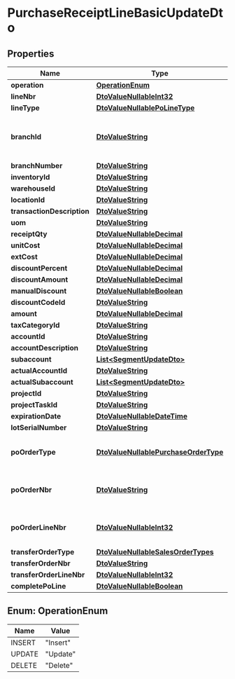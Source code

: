 
# PurchaseReceiptLineBasicUpdateDto

## Properties
Name | Type | Description | Notes
------------ | ------------- | ------------- | -------------
**operation** | [**OperationEnum**](#OperationEnum) |  |  [optional]
**lineNbr** | [**DtoValueNullableInt32**](DtoValueNullableInt32.md) |  |  [optional]
**lineType** | [**DtoValueNullablePoLineType**](DtoValueNullablePoLineType.md) |  |  [optional]
**branchId** | [**DtoValueString**](DtoValueString.md) | BranchId is deprecated, please use BranchNumber instead. |  [optional]
**branchNumber** | [**DtoValueString**](DtoValueString.md) |  |  [optional]
**inventoryId** | [**DtoValueString**](DtoValueString.md) |  |  [optional]
**warehouseId** | [**DtoValueString**](DtoValueString.md) |  |  [optional]
**locationId** | [**DtoValueString**](DtoValueString.md) |  |  [optional]
**transactionDescription** | [**DtoValueString**](DtoValueString.md) |  |  [optional]
**uom** | [**DtoValueString**](DtoValueString.md) |  |  [optional]
**receiptQty** | [**DtoValueNullableDecimal**](DtoValueNullableDecimal.md) |  |  [optional]
**unitCost** | [**DtoValueNullableDecimal**](DtoValueNullableDecimal.md) |  |  [optional]
**extCost** | [**DtoValueNullableDecimal**](DtoValueNullableDecimal.md) |  |  [optional]
**discountPercent** | [**DtoValueNullableDecimal**](DtoValueNullableDecimal.md) |  |  [optional]
**discountAmount** | [**DtoValueNullableDecimal**](DtoValueNullableDecimal.md) |  |  [optional]
**manualDiscount** | [**DtoValueNullableBoolean**](DtoValueNullableBoolean.md) |  |  [optional]
**discountCodeId** | [**DtoValueString**](DtoValueString.md) |  |  [optional]
**amount** | [**DtoValueNullableDecimal**](DtoValueNullableDecimal.md) |  |  [optional]
**taxCategoryId** | [**DtoValueString**](DtoValueString.md) |  |  [optional]
**accountId** | [**DtoValueString**](DtoValueString.md) |  |  [optional]
**accountDescription** | [**DtoValueString**](DtoValueString.md) |  |  [optional]
**subaccount** | [**List&lt;SegmentUpdateDto&gt;**](SegmentUpdateDto.md) |  |  [optional]
**actualAccountId** | [**DtoValueString**](DtoValueString.md) |  |  [optional]
**actualSubaccount** | [**List&lt;SegmentUpdateDto&gt;**](SegmentUpdateDto.md) |  |  [optional]
**projectId** | [**DtoValueString**](DtoValueString.md) |  |  [optional]
**projectTaskId** | [**DtoValueString**](DtoValueString.md) |  |  [optional]
**expirationDate** | [**DtoValueNullableDateTime**](DtoValueNullableDateTime.md) |  |  [optional]
**lotSerialNumber** | [**DtoValueString**](DtoValueString.md) |  |  [optional]
**poOrderType** | [**DtoValueNullablePurchaseOrderType**](DtoValueNullablePurchaseOrderType.md) | Deprecated, property will be replaced by an action |  [optional]
**poOrderNbr** | [**DtoValueString**](DtoValueString.md) | Deprecated, property will be replaced by an action |  [optional]
**poOrderLineNbr** | [**DtoValueNullableInt32**](DtoValueNullableInt32.md) | Deprecated, property will be replaced by an action |  [optional]
**transferOrderType** | [**DtoValueNullableSalesOrderTypes**](DtoValueNullableSalesOrderTypes.md) |  |  [optional]
**transferOrderNbr** | [**DtoValueString**](DtoValueString.md) |  |  [optional]
**transferOrderLineNbr** | [**DtoValueNullableInt32**](DtoValueNullableInt32.md) |  |  [optional]
**completePoLine** | [**DtoValueNullableBoolean**](DtoValueNullableBoolean.md) |  |  [optional]


<a name="OperationEnum"></a>
## Enum: OperationEnum
Name | Value
---- | -----
INSERT | &quot;Insert&quot;
UPDATE | &quot;Update&quot;
DELETE | &quot;Delete&quot;



